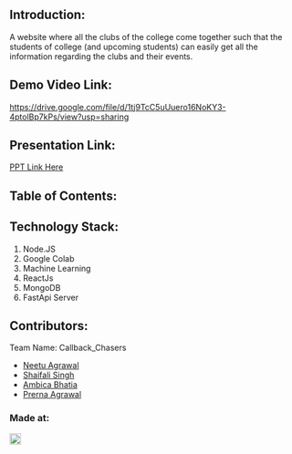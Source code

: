 ## Introduction:
  A website where all the clubs of the college come together such that the students of college (and upcoming students) can easily get all the information regarding the clubs and their events. 
  
## Demo Video Link:
  <a href="https://drive.google.com/file/d/1tj9TcC5uUuero16NoKY3-4ptolBp7kPs/view?usp=sharing">https://drive.google.com/file/d/1tj9TcC5uUuero16NoKY3-4ptolBp7kPs/view?usp=sharing</a>
  
## Presentation Link:
  <a href="https://drive.google.com/file/d/1lhxIngmXFBDFqbU3iuPj_tw17BS_E4Mk/view?usp=sharing"> PPT Link Here </a>
  
  
## Table of Contents:

## Technology Stack:
  1) Node.JS
  2) Google Colab
  3) Machine Learning
  4) ReactJs
  5) MongoDB
  6) FastApi Server

## Contributors:

Team Name: Callback_Chasers

* [Neetu Agrawal](https://github.com/neeagwl)
* [Shaifali Singh](https://github.com/shaifali-singh)
* [Ambica Bhatia](https://github.com/Ambica06)
* [Prerna Agrawal](https://github.com/Prerna27agrawal)


### Made at:
<a href="https://hack36.com"> <img src="http://bit.ly/BuiltAtHack36" height=20px> </a>
